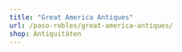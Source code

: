 ```yaml
---
title: "Great America Antiques"
url: /paso-robles/great-america-antiques/
shop: Antiquitäten
---
```

